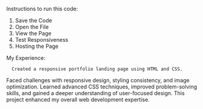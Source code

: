 Instructions to run this code: 
  
   1. Save the Code
   2. Open the File
   3. View the Page
   4. Test Responsiveness
   5. Hosting the Page


My Experience: 
      
      Created a responsive portfolio landing page using HTML and CSS.
Faced challenges with responsive design, styling consistency, and image optimization. 
Learned advanced CSS techniques, improved problem-solving skills, and gained a deeper understanding of user-focused design. 
This project enhanced my overall web development expertise.
